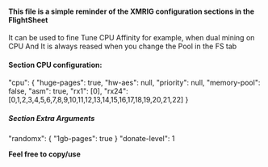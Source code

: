 #### This file is a simple reminder of the XMRIG configuration sections in the FlightSheet

It can be used to fine Tune CPU Affinity for example, when dual mining on CPU
And It is always reased when you change the Pool in the FS tab

#### Section CPU configuration:

"cpu": {
  "huge-pages": true,
  "hw-aes": null,
  "priority": null,
  "memory-pool": false,
  "asm": true,
  "rx1": [0],
  "rx24": [0,1,2,3,4,5,6,7,8,9,10,11,12,13,14,15,16,17,18,19,20,21,22]
}

##### Section Extra Arguments

"randomx": { "1gb-pages": true }
"donate-level": 1

**Feel free to copy/use**
